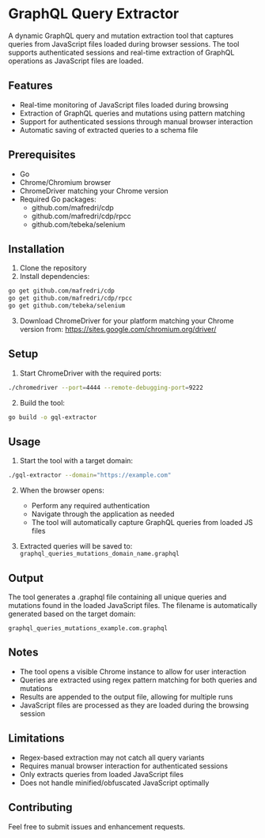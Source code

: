 # GraphQL Query Extractor

A dynamic GraphQL query and mutation extraction tool that captures queries from JavaScript files loaded during browser sessions. The tool supports authenticated sessions and real-time extraction of GraphQL operations as JavaScript files are loaded.

## Features

- Real-time monitoring of JavaScript files loaded during browsing
- Extraction of GraphQL queries and mutations using pattern matching
- Support for authenticated sessions through manual browser interaction
- Automatic saving of extracted queries to a schema file

## Prerequisites

- Go
- Chrome/Chromium browser
- ChromeDriver matching your Chrome version
- Required Go packages:
  - github.com/mafredri/cdp
  - github.com/mafredri/cdp/rpcc
  - github.com/tebeka/selenium

## Installation

1. Clone the repository
2. Install dependencies:
```bash
go get github.com/mafredri/cdp
go get github.com/mafredri/cdp/rpcc
go get github.com/tebeka/selenium
```

3. Download ChromeDriver for your platform matching your Chrome version from:
   https://sites.google.com/chromium.org/driver/

## Setup

1. Start ChromeDriver with the required ports:
```bash
./chromedriver --port=4444 --remote-debugging-port=9222
```

2. Build the tool:
```bash
go build -o gql-extractor
```

## Usage

1. Start the tool with a target domain:
```bash
./gql-extractor --domain="https://example.com"
```

2. When the browser opens:
   - Perform any required authentication
   - Navigate through the application as needed
   - The tool will automatically capture GraphQL queries from loaded JS files

3. Extracted queries will be saved to: `graphql_queries_mutations_domain_name.graphql`

## Output

The tool generates a .graphql file containing all unique queries and mutations found in the loaded JavaScript files. The filename is automatically generated based on the target domain:
```
graphql_queries_mutations_example.com.graphql
```

## Notes

- The tool opens a visible Chrome instance to allow for user interaction
- Queries are extracted using regex pattern matching for both queries and mutations
- Results are appended to the output file, allowing for multiple runs
- JavaScript files are processed as they are loaded during the browsing session

## Limitations

- Regex-based extraction may not catch all query variants
- Requires manual browser interaction for authenticated sessions
- Only extracts queries from loaded JavaScript files
- Does not handle minified/obfuscated JavaScript optimally

## Contributing

Feel free to submit issues and enhancement requests.
